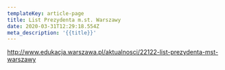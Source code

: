 ```yaml
---
templateKey: article-page
title: List Prezydenta m.st. Warszawy
date: 2020-03-31T12:29:18.554Z
meta_description: '{{title}}'
---
```

<http://www.edukacja.warszawa.pl/aktualnosci/22122-list-prezydenta-mst-warszawy>
